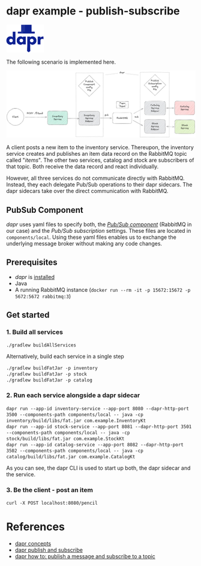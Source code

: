 # dapr example - publish-subscribe

<a href="https://www.dapr.io/"><img src="docs/dapr.svg" alt="dapr" width="100" /></a>

The following scenario is implemented here.

![scenario](docs/scenario.jpg)

A client posts a new item to the inventory service.
Thereupon, the inventory service creates and publishes an item data record
on the RabbitMQ topic called "_items_".
The other two services, catalog and stock are subscribers of that topic.
Both receive the data record and react individually.

However, all three services do not communicate directly with RabbitMQ.
Instead, they each delegate Pub/Sub operations to their dapr sidecars. 
The dapr sidecars take over the direct communication with RabbitMQ.


## PubSub Component

_dapr_ uses yaml files to specify both, the [_Pub/Sub component_](https://docs.dapr.io/operations/components/setup-pubsub/) 
(RabbitMQ in our case) and the _Pub/Sub subscription_ settings.
These files are located in `components/local`.
Using these yaml files enables us to exchange the underlying 
message broker without making any code changes. 


## Prerequisites

- _dapr_ is [installed](https://docs.dapr.io/getting-started/install-dapr-cli/)
- Java
- A running RabbitMQ instance (`docker run --rm -it -p 15672:15672 -p 5672:5672 rabbitmq:3`)


## Get started

### 1. Build all services

```shell
./gradlew buildAllServices
```

Alternatively, build each service in a single step
```shell
./gradlew buildFatJar -p inventory
./gradlew buildFatJar -p stock
./gradlew buildFatJar -p catalog
```

### 2. Run each service alongside a dapr sidecar

```shell
dapr run --app-id inventory-service --app-port 8080 --dapr-http-port 3500 --components-path components/local -- java -cp inventory/build/libs/fat.jar com.example.InventoryKt
dapr run --app-id stock-service --app-port 8081 --dapr-http-port 3501 --components-path components/local -- java -cp stock/build/libs/fat.jar com.example.StockKt
dapr run --app-id catalog-service --app-port 8082 --dapr-http-port 3502 --components-path components/local -- java -cp catalog/build/libs/fat.jar com.example.CatalogKt
```

As you can see, the dapr CLI is used to start up both, the dapr sidecar and the service.


### 3. Be the client - post an item
```shell
curl -X POST localhost:8080/pencil
```


# References
- [dapr concepts](https://docs.dapr.io/concepts/)
- [dapr publish and subscribe](https://docs.dapr.io/developing-applications/building-blocks/pubsub/)
- [dapr how to: publish a message and subscribe to a topic](https://docs.dapr.io/developing-applications/building-blocks/pubsub/howto-publish-subscribe/)
